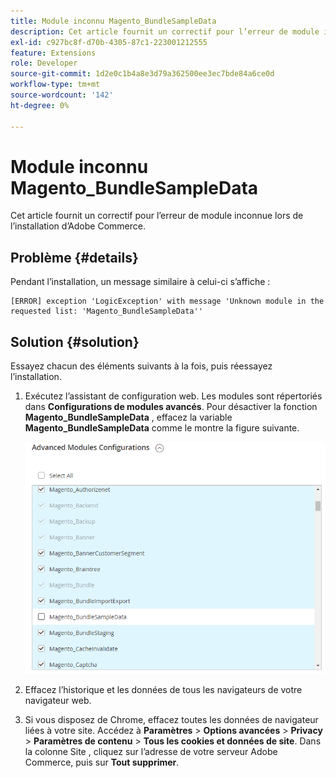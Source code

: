 ```yaml
---
title: Module inconnu Magento_BundleSampleData
description: Cet article fournit un correctif pour l’erreur de module inconnue lors de l’installation d’Adobe Commerce.
exl-id: c927bc8f-d70b-4305-87c1-223001212555
feature: Extensions
role: Developer
source-git-commit: 1d2e0c1b4a8e3d79a362500ee3ec7bde84a6ce0d
workflow-type: tm+mt
source-wordcount: '142'
ht-degree: 0%

---
```


# Module inconnu Magento_BundleSampleData

Cet article fournit un correctif pour l’erreur de module inconnue lors de l’installation d’Adobe Commerce.

## Problème {#details}

Pendant l’installation, un message similaire à celui-ci s’affiche :

```text
[ERROR] exception 'LogicException' with message 'Unknown module in the requested list: 'Magento_BundleSampleData''
```

## Solution {#solution}

Essayez chacun des éléments suivants à la fois, puis réessayez l’installation.

1. Exécutez l’assistant de configuration web. Les modules sont répertoriés dans  **Configurations de modules avancés**. Pour désactiver la fonction **Magento\_BundleSampleData** , effacez la variable **Magento\_BundleSampleData** comme le montre la figure suivante.

   ![tshot_bundlesampledata.png](assets/tshoot_bundlesampledata.png)

1. Effacez l’historique et les données de tous les navigateurs de votre navigateur web.
1. Si vous disposez de Chrome, effacez toutes les données de navigateur liées à votre site.  Accédez à **Paramètres** > **Options avancées** > **Privacy** > **Paramètres de contenu** > **Tous les cookies et données de site**. Dans la colonne Site , cliquez sur l’adresse de votre serveur Adobe Commerce, puis sur **Tout supprimer**.
